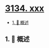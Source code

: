 # [3134. xxx](https://github.com/Tdahuyou/TNotes.leetcode/tree/main/notes/3134.%20xxx)

<!-- region:toc -->

- [1. 📝 概述](#1--概述)

<!-- endregion:toc -->

## 1. 📝 概述
